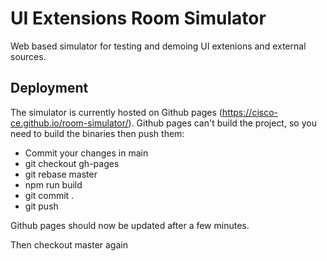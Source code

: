 # UI Extensions Room Simulator

Web based simulator for testing and demoing UI extenions and external sources.

## Deployment

The simulator is currently hosted on Github pages (https://cisco-ce.github.io/room-simulator/). Github pages can't
build the project, so you need to build the binaries then push them:

- Commit your changes in main
- git checkout gh-pages
- git rebase master
- npm run build
- git commit .
- git push

Github pages should now be updated after a few minutes.

Then checkout master again

